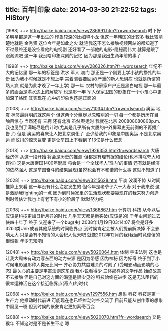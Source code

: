 title: 百年|印象
date: 2014-03-30 21:22:52
tags: HiStory
---

[1988] ++> http://baike.baidu.com/view/286691.htm?fr=wordsearch
时下好多明星都是这一年出生的 印象较深的比如释小龙 但这一年韩国的比较多 我比较清楚地就是 金秀贤 这位今年是如此之火 就连我这不怎么接触视频网站的都知道了 不过最终还是没空看他的电视剧 还好看了一部他的电影-隐秘而伟大 就算是跟了跟潮流吧 
这一年 我没啥印象深刻的记忆 因为那是我出生两年前的事了<!--more-->

[1998] ++> http://baike.baidu.com/view/286326.htm?fr=wordsearch
年纪不大的记忆里 那一年的标签是:洪水 军人 澳门 
那正是一个刚要上学小孩的挣扎的年份 因为我小时候就是不想上学 哭着骗着要回家(严重的新人恐惧症 也就是所谓的熟人疯 就是为此才晚了一年上学) 
那一年 农村的家家户户还是黑白电视 那一年最多的画面是洪水边上的解放军 也是那一年 军人保家卫国的形象在一个小孩心中更加深了烙印 其实现在 心中的印象也还是正面的

[2008] ++> http://baike.baidu.com/view/71034.htm?fr=wordsearch
奥运 地震 
标签最鲜明的就这两个 但这两个分量足以忽略别的一切 每一个都是历历在目 触目惊心 当然还有 三鹿 还有北京 
虽然奥运时 我就在北京 200808080808p.m. 我也见到了满城尽是倒计时(尤其是几乎所有大厦的户外屏幕史无前例的不再播广告了) 但是 奥运的喜庆让人把北京淡化了 至少给我的印象是中国奥运 不是北京奥运
而汶川的惊天巨变 更是让举国上下看到了13亿是什么概念

[2018] ++> http://baike.baidu.com/view/1926353.htm?fr=wordsearch
大唐 经济体
从这一段开始 将会是历史的推测 但都是有理有据的结论(也不排除夸大和误推)
这是大唐帝国1400年诞辰 将会是一个全球华人'奋内'的事情 
还有就是经济的依然强大 这是举国奋斗的结果展现(虽然也会有不和谐的什么事 这就不知道了)

[2028] ++> http://baike.baidu.com/view/3215628.htm
平淡 波澜不惊
从时间推算上来看 这一年没有什么注定发生的 但今年是老爷子六十大寿 对于我来说 这是激励我fighting的一点 因为到时候家里的生活现状都要靠现在的我来努力创造
到时候估计我也上有老下有小的阶段了
默默努力吧

[2038] ++> http://baike.baidu.com/view/1366867.htm
计算机 科技
从今以后 应该是科技更加日新月异的时代 几乎天天都是新突破(应该是的)
千年虫问题过去快四十年了 终于 又迎来了一个bug(虫) 2038年1月19日03:14:07 将会是好多32bit类Unix或者其他系统的时间临界点 到时候肯定会被人们提前解决掉 不会影响太大 只是会有不知情的人会杞人忧天吧 就像2012年12月的我(我当时竟傻傻的很慌张 年少无知吧) 

[2048] ++> http://baike.baidu.com/view/5020064.htm
体制 宇宙法则
这也是让我大周末有动力写东西的动力来源 是因为带感 因为神秘 因为好奇
终于到了小时候电影里那种人类无比同一 齐心协力共度难关的时刻了 (受电影动画影响的心态)
最关心的主要是宇宙法则这东西 我小说看得少 三体那样的文学作品 始终故意不去接触 但是自己对这方面的渴望是很少见的
科技始终在进步 这是无法阻挡的 很幸运神活在这个接近临界点(奇点)的时代 

[2068] ++> http://baike.baidu.com/view/1297556.htm
想象 科技
科技是第一生产力 他推动时代前进 可能现在也已经推动时空交流了 目前只能从创作家的想象中窥见一斑 但到时候的景象肯定更加离奇百变

[2088] ++> http://baike.baidu.com/view/5020070.htm?fr=wordsearch
又是猴年 不知这时是不是长生不老 嗯
 

